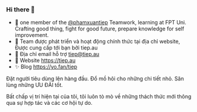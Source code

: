 ### Hi there 👋
- 🥋 one member of the [@phamxuantiep](https://www.github.com/phamxuantiep) Teamwork, learning at FPT Uni. Crafting good thing, fight for good future, prepare knowledge for self improvement.
- 👀 Team được phát triển và hoạt động chính thức tại địa chỉ website, Được cung cấp tới bạn bởi tiep.au
- 🌱 Địa chỉ email hỗ trợ tiep@tiep.au
- 💞️ Website https://tiep.au
- ✨ Blog https://yo.fan/tiep

Đặt người tiêu dùng lên hàng đầu. Đổ mồ hôi cho những chi tiết nhỏ. Săn lùng những ƯU ĐÃI tốt.

Bất chấp vị trí hiện tại của tôi, tôi luôn tò mò về những thách thức mới thông qua sự hợp tác và các cơ hội tự do.


